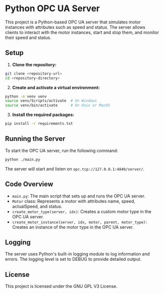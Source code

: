 # Python OPC UA Server

This project is a Python-based OPC UA server that simulates motor instances with attributes such as speed and status. The server allows clients to interact with the motor instances, start and stop them, and monitor their speed and status.

## Setup

1. **Clone the repository:**

```sh
git clone <repository-url>
cd <repository-directory>
```

2. **Create and activate a virtual environment:**

```sh
python -m venv venv
source venv/Scripts/activate  # On Windows
source venv/bin/activate      # On Unix or MacOS
```

3. **Install the required packages:**

```sh
pip install -r requirements.txt
```

## Running the Server

To start the OPC UA server, run the following command:

```sh
python ./main.py
```

The server will start and listen on `opc.tcp://127.0.0.1:4840/server/`.

## Code Overview
- `main.py`: The main script that sets up and runs the OPC UA server.
- `Motor` class: Represents a motor with attributes name, speed, actualSpeed, and status.
- `create_motor_type(server, idx)`: Creates a custom motor type in the OPC UA server.
- `create_motor_instance(server, idx, motor, parent, motor_type)`: Creates an instance of the motor type in the OPC UA server.

## Logging

The server uses Python's built-in logging module to log information and errors. The logging level is set to DEBUG to provide detailed output.

## License

This project is licensed under the GNU GPL V3 License.